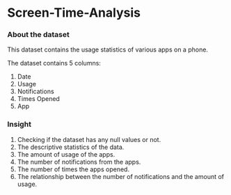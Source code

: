 # Screen-Time-Analysis

<h3>About the dataset</h3>

This dataset contains the usage statistics of various apps on a phone.


The dataset contains 5 columns:

1. Date
2. Usage
3. Notifications
4. Times Opened
5. App 

<h3>Insight</h3>

1. Checking if the dataset has any null values or not.
2. The descriptive statistics of the data.
3. The amount of usage of the apps.
4. The number of notifications from the apps.
5. The number of times the apps opened.
6. The relationship between the number of notifications and the amount of usage.
   
